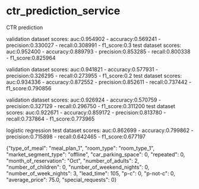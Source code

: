 # ctr_prediction_service
CTR prediction


validation dataset scores: auc:0.954902 - accuracy:0.569241 - precision:0.330027 - recall:0.308991 - f1_score:0.3
test dataset scores: auc:0.952400 - accuracy:0.889793 - precision:0.853285 - recall:0.800338 - f1_score:0.825964


validation dataset scores: auc:0.941821 - accuracy:0.577931 - precision:0.326295 - recall:0.273955 - f1_score:0.2
test dataset scores: auc:0.934336 - accuracy:0.872552 - precision:0.852611 - recall:0.737442 - f1_score:0.790856


validation dataset scores: auc:0.926924 - accuracy:0.570759 - precision:0.327129 - recall:0.296750 - f1_score:0.311200
test dataset scores: auc:0.922671 - accuracy:0.859172 - precision:0.813780 - recall:0.737864 - f1_score:0.773965


logistic regression
test dataset scores: auc:0.862699 - accuracy:0.799862 - precision:0.715898 - recall:0.642465 - f1_score:0.677197


{"type_of_meal": "meal_plan_1",
 "room_type": "room_type_1",
 "market_segment_type": "offline",
 "car_parking_space": 0,
 "repeated": 0,
 "month_of_reservation": "Oct",
 "number_of_adults": 2,
 "number_of_children": 0,
 "number_of_weekend_nights": 0,
 "number_of_week_nights": 3,
 "lead_time": 105,
 "p-c": 0,
 "p-not-c": 0,
 "average_price": 75.0,
 "special_requests": 0}